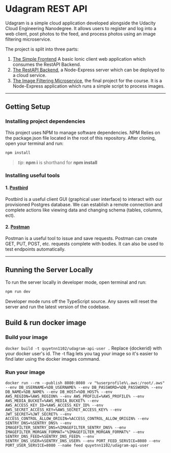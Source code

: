 # Udagram REST API

Udagram is a simple cloud application developed alongside the Udacity Cloud Engineering Nanodegree. It allows users to register and log into a web client, post photos to the feed, and process photos using an image filtering microservice.

The project is split into three parts:

1. [The Simple Frontend](../udagram-frontend)
A basic Ionic client web application which consumes the RestAPI Backend.
2. [The RestAPI Backend](.), a Node-Express server which can be deployed to a cloud service.
3. [The Image Filtering Microservice](../../../project2-image-filter), the final project for the course. It is a Node-Express application which runs a simple script to process images.

***

## Getting Setup

### Installing project dependencies

This project uses NPM to manage software dependencies. NPM Relies on the package.json file located in the root of this repository. After cloning, open your terminal and run:

```bash
npm install
```

>_tip_: **npm i** is shorthand for **npm install**

### Installing useful tools

#### 1. [Postbird](https://github.com/paxa/postbird)

Postbird is a useful client GUI (graphical user interface) to interact with our provisioned Postgres database. We can establish a remote connection and complete actions like viewing data and changing schema (tables, columns, ect).

#### 2. [Postman](https://www.getpostman.com/downloads/)

Postman is a useful tool to issue and save requests. Postman can create GET, PUT, POST, etc. requests complete with bodies. It can also be used to test endpoints automatically.
***

## Running the Server Locally

To run the server locally in developer mode, open terminal and run:

```bash
npm run dev
```

Developer mode runs off the TypeScript source. Any saves will reset the server and run the latest version of the codebase.

## Build & run docker image

### Build your image

`docker build -t quyetnn1102/udagram-api-user .`
Replace {dockerid} with your docker user's id.
The -t flag lets you tag your image so it's easier to find later using the docker images command.

### Run your image

`docker run --rm --publish 8080:8080 -v "%userprofile%\.aws:/root/.aws" --env DB_USERNAME=%DB_USERNAME% --env DB_PASSWORD=%DB_PASSWORD% --env DB_NAME=%DB_NAME% --env DB_HOST=%DB_HOST% --env AWS_REGION=%AWS_REGION% --env AWS_PROFILE=%AWS_PROFILE% --env AWS_MEDIA_BUCKET=%AWS_MEDIA_BUCKET% --env AWS_ACCESS_KEY_ID=%AWS_ACCESS_KEY_ID% --env AWS_SECRET_ACCESS_KEY=%AWS_SECRET_ACCESS_KEY% --env JWT_SECRET=%JWT_SECRET% --env ACCESS_CONTROL_ALLOW_ORIGIN=%ACCESS_CONTROL_ALLOW_ORIGIN% --env SENTRY_DNS=%SENTRY_DNS% --env IMAGEFILTER_SENTRY_DNS=%IMAGEFILTER_SENTRY_DNS% --env IMAGEFILTER_MORGAN_FORMAT="%IMAGEFILTER_MORGAN_FORMAT%" --env SENTRY_DNS_FEED=%SENTRY_DNS_FEED% --env SENTRY_DNS_USER=%SENTRY_DNS_USER% --env PORT_FEED_SERVICE=8080 --env PORT_USER_SERVICE=8080 --name feed quyetnn1102/udagram-api-user`
